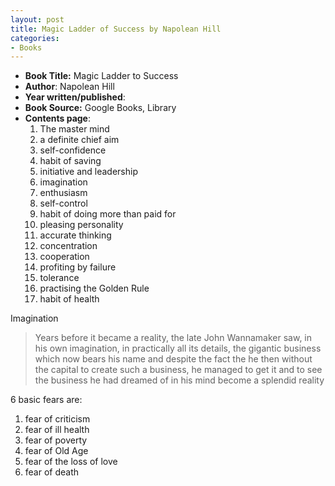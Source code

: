 ```yaml
---
layout: post
title: Magic Ladder of Success by Napolean Hill
categories:
- Books
---
```



- **Book Title:** Magic Ladder to Success
- **Author**: Napolean Hill
- **Year written/published**:
- **Book Source:** Google Books, Library
- **Contents page**:
  1. The master mind
  2. a definite chief aim
  3. self-confidence
  4. habit of saving
  5. initiative and leadership
  6. imagination
  7. enthusiasm
  8. self-control
  9. habit of doing more than paid for
  10. pleasing personality
  11. accurate thinking
  12. concentration
  13. cooperation
  14. profiting by failure
  15. tolerance
  16. practising the Golden Rule
  17. habit of health

Imagination

> Years before it became a reality, the late John Wannamaker saw, in his own imagination, in practically all its details, the gigantic business which now bears his name and despite the fact the he then without the capital to create such a business, he managed to get it and to see the business he had dreamed of in his mind become a splendid reality

6 basic fears are:

1. fear of criticism
2. fear of ill health
3. fear of poverty
4. fear of Old Age
5. fear of the loss of love
6. fear of death
